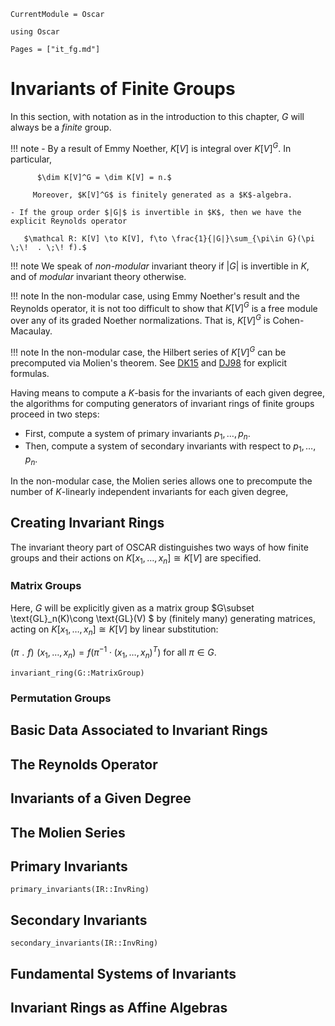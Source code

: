 ```@meta
CurrentModule = Oscar
```

```@setup oscar
using Oscar
```

```@contents
Pages = ["it_fg.md"]
```

# Invariants of Finite Groups

In this section, with notation as in the introduction to this chapter, $G$ will always be a *finite* group.

!!! note
     - By a result of Emmy Noether, $K[V]$ is integral over $K[V]^G$. In particular,

          $\dim K[V]^G = \dim K[V] = n.$
         
         Moreover, $K[V]^G$ is finitely generated as a $K$-algebra.
		   
    - If the group order $|G|$ is invertible in $K$, then we have the explicit Reynolds operator

       $\mathcal R: K[V] \to K[V], f\to \frac{1}{|G|}\sum_{\pi\in G}(\pi \;\!  . \;\! f).$

!!! note
    We speak of *non-modular* invariant theory if $|G|$ is invertible in $K$, and of *modular* invariant theory otherwise.

!!! note
    In the non-modular case, using  Emmy Noether's result and the Reynolds operator, it is not too difficult to show that $K[V]^G$ is a free module over any of its graded Noether normalizations. That is, $K[V]^G$ is Cohen-Macaulay.

!!! note
    In the non-modular case, the Hilbert series of $K[V]^G$ can be precomputed via Molien's theorem. See [DK15](@cite) and [DJ98](@cite) for explicit formulas.

Having means to compute a $K$-basis for the invariants of each given degree, the algorithms for computing generators of invariant rings of finite groups proceed in two steps:

- First, compute a system of primary invariants $p_1,\dots, p_n$.
- Then, compute a system of secondary invariants with respect to $p_1,\dots, p_n$.

In the non-modular case, the Molien series allows one to precompute the number of $K$-linearly independent invariants for each given degree,

## Creating Invariant Rings

The invariant theory part of OSCAR  distinguishes two ways of how  finite groups and their actions on $K[x_1, \dots, x_n]\cong K[V]$ are specified.

### Matrix Groups

Here, $G$ will be explicitly given as a matrix group $G\subset \text{GL}_n(K)\cong \text{GL}(V) $ by (finitely many) generating matrices, acting on $K[x_1, \dots, x_n]\cong K[V]$ by linear substitution:

$(\pi \;\!  . \;\! f) \;\! (x_1, \dots, x_n)  = f(\pi^{-1} \cdot (x_1, \dots, x_n)^T) \text{ for all } \pi\in G.$


```@docs
invariant_ring(G::MatrixGroup)
```

### Permutation Groups


## Basic Data Associated to Invariant Rings

## The Reynolds Operator

## Invariants of a Given Degree

## The Molien Series

## Primary Invariants

```@docs
primary_invariants(IR::InvRing)
```

## Secondary Invariants

```@docs
secondary_invariants(IR::InvRing)
```

## Fundamental Systems of Invariants

## Invariant Rings as Affine Algebras
